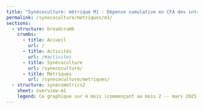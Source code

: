 ```yaml
---
title: "Synécoculture: métrique M1 : Dépense cumulative en CFA des intrants chimiques"
permalink: /synecoculture/metriques/m1/
sections:
  - structure: breadcrumb
    crumbs:
      - title: Accueil
        url: /
      - title: Activités
        url: /#activites
      - title: Synécoculture
        url: /synecoculture/
      - title: Métriques
        url: /synecoculture/metriques/
  - structure: synecometrics2
    sheet: overview-m1
    legend: Ce graphique sur 4 mois (commençant au mois 2 -- mars 2025 -- car le mois 1 n'a pas assez de données) montre des dépenses encourues mensuellement par parcelle pour les intrants chimiques. Sur les parcelles conventionnelles, on voit qu'au début, 200 francs CFA, et par la suite le graphique montre les dépenses cumulatives en intrants chimiques. La synécoculture vise à briser ce cycle en entourant par exemple les parcelles de "plantes insecticides" qui attirent les insectes qui s'attaqueraient sinon aux autres plantes.
---
```

